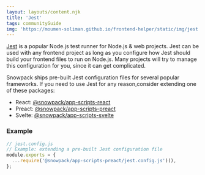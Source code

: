 ```yaml
---
layout: layouts/content.njk
title: 'Jest'
tags: communityGuide
img: 'https://moumen-soliman.github.io/frontend-helper/static/img/jest.6d3adcf.jpg'
---
```


[Jest](https://jestjs.io/) is a popular Node.js test runner for Node.js & web projects. Jest can be used with any frontend project as long as you configure how Jest should build your frontend files to run on Node.js. Many projects will try to manage this configuration for you, since it can get complicated.

Snowpack ships pre-built Jest configuration files for several popular frameworks. If you need to use Jest for any reason,consider extending one of these packages:

- React: [@snowpack/app-scripts-react](https://www.npmjs.com/package/@snowpack/app-scripts-react)
- Preact: [@snowpack/app-scripts-preact](https://www.npmjs.com/package/@snowpack/app-scripts-preact)
- Svelte: [@snowpack/app-scripts-svelte](https://www.npmjs.com/package/@snowpack/app-scripts-svelte)

### Example

```js
// jest.config.js
// Example: extending a pre-built Jest configuration file
module.exports = {
  ...require('@snowpack/app-scripts-preact/jest.config.js')(),
};
```
